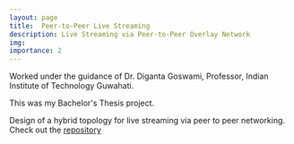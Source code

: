 ```yaml
---
layout: page
title:  Peer-to-Peer Live Streaming  
description: Live Streaming via Peer-to-Peer Overlay Network 
img:
importance: 2
---
```


Worked under the guidance of  Dr. Diganta Goswami, Professor, Indian Institute of Technology Guwahati.

This was my Bachelor's Thesis project.

Design of a hybrid topology for live streaming via peer to peer networking.
Check out the [repository](https://github.com/anilkagak2/HTopology/tree/master/OverSim/src/overlay/htopology)

